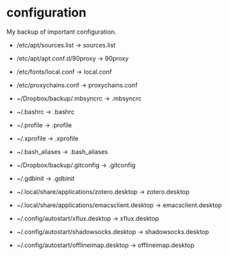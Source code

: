 # configuration

My backup of important configuration.

* /etc/apt/sources.list -> sources.list

* /etc/apt/apt.conf.d/90proxy -> 90proxy

* /etc/fonts/local.conf -> local.conf

* /etc/proxychains.conf -> proxychains.conf

* ~/Dropbox/backup/.mbsyncrc -> .mbsyncrc

* ~/.bashrc -> .bashrc

* ~/.profile -> .profile

* ~/.xprofile -> .xprofile

* ~/.bash\_aliases -> .bash\_aliases

* ~/Dropbox/backup/.gitconfig -> .gitconfig

* ~/.gdbinit -> .gdbinit

* ~/.local/share/applications/zotero.desktop -> zotero.desktop

* ~/.local/share/applications/emacsclient.desktop -> emacsclient.desktop

* ~/.config/autostart/xflux.desktop -> xflux.desktop

* ~/.config/autostart/shadowsocks.desktop -> shadowsocks.desktop

* ~/.config/autostart/offlineimap.desktop -> offlineimap.desktop
